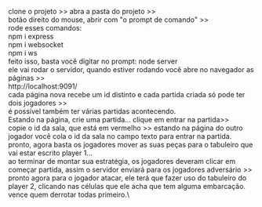 clone o projeto >> abra a pasta do projeto >> \
botão direito do mouse, abrir com "o prompt de comando" >> \
rode esses comandos:\
npm i express\
npm i websocket\
npm i ws\
feito isso, basta você digitar no prompt: node server\
ele vai rodar o servidor, quando estiver rodando você abre no navegador as páginas >>\
http://localhost:9091/\
cada página nova recebe um id distinto e cada partida criada só pode ter dois jogadores >>\
é possível também ter várias partidas acontecendo.\
Estando na página, crie uma partida... clique em entrar na partida>>\
copie o id da sala, que está em vermelho >> estando na página do outro jogador você cola o id da sala no campo texto para entrar na partida.\
pronto, agora basta os jogadores mover as suas peças para o tabuleiro que vai estar escrito player 1...\
ao terminar de montar sua estratégia, os jogadores deveram clicar em começar partida, assim o servidor enviará para os jogadores adversário >>\
pronto agora para o jogador atacar, ele terá que fazer uso do tabuleiro do player 2, clicando nas células que ele acha que tem alguma embarcação.\
vence quem derrotar todas primeiro.\
